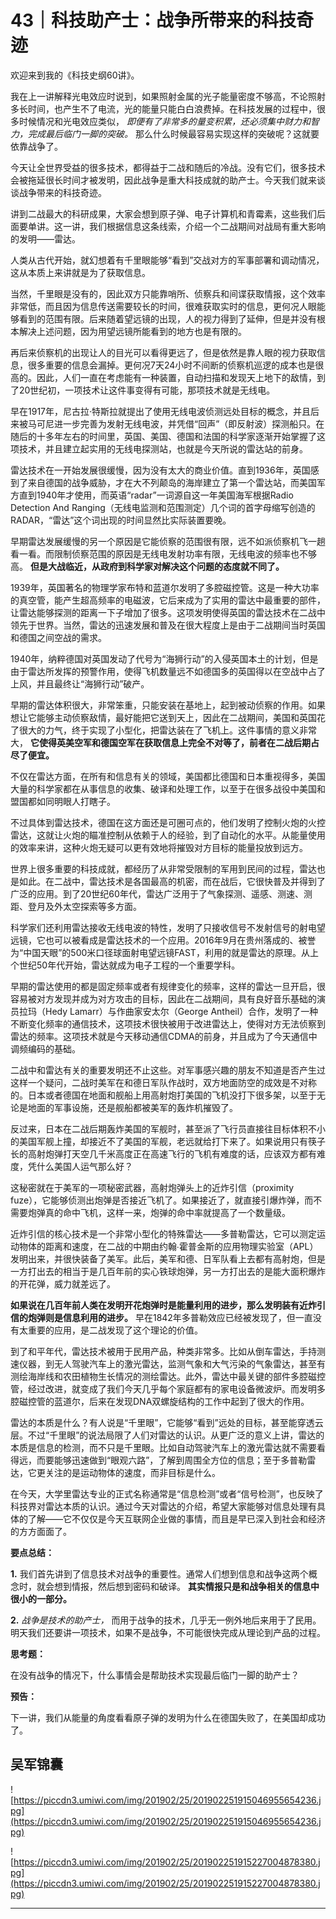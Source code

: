 # 43｜科技助产士：战争所带来的科技奇迹

欢迎来到我的《科技史纲60讲》。

我在上一讲解释光电效应时说到，如果照射金属的光子能量密度不够高，不论照射多长时间，也产生不了电流，光的能量只能白白浪费掉。在科技发展的过程中，很多时候情况和光电效应类似， *即便有了非常多的量变积累，还必须集中财力和智力，完成最后临门一脚的突破。* 那么什么时候最容易实现这样的突破呢？这就要依靠战争了。

今天让全世界受益的很多技术，都得益于二战和随后的冷战。没有它们，很多技术会被拖延很长时间才被发明，因此战争是重大科技成就的助产士。今天我们就来谈谈战争带来的科技奇迹。

讲到二战最大的科研成果，大家会想到原子弹、电子计算机和青霉素，这些我们后面要单讲。这一讲，我们根据信息这条线索，介绍一个二战期间对战局有重大影响的发明——雷达。

人类从古代开始，就幻想着有千里眼能够“看到”交战对方的军事部署和调动情况，这从本质上来讲就是为了获取信息。

当然，千里眼是没有的，因此双方只能靠哨所、侦察兵和间谍获取情报，这个效率非常低，而且因为信息传送需要较长的时间，很难获取实时的信息，更何况人眼能够看到的范围有限。后来随着望远镜的出现，人的视力得到了延伸，但是并没有根本解决上述问题，因为用望远镜所能看到的地方也是有限的。

再后来侦察机的出现让人的目光可以看得更远了，但是依然是靠人眼的视力获取信息，很多重要的信息会漏掉。更何况7天24小时不间断的侦察机巡逻的成本也是很高的。因此，人们一直在考虑能有一种装置，自动扫描和发现天上地下的敌情，到了20世纪初，一项技术让这件事变得有可能，那项技术就是无线电。

早在1917年，尼古拉·特斯拉就提出了使用无线电波侦测远处目标的概念，并且后来被马可尼进一步完善为发射无线电波，并凭借“回声”（即反射波）探测船只。在随后的十多年左右的时间里，英国、美国、德国和法国的科学家逐渐开始掌握了这项技术，并且建立起实用的无线电探测站，也就是今天所说的雷达站的前身。

雷达技术在一开始发展很缓慢，因为没有太大的商业价值。直到1936年，英国感到了来自德国的战争威胁，才在大不列颠岛的海岸建立了第一个雷达站，而美国军方直到1940年才使用，而英语“radar”一词源自这一年美国海军根据Radio Detection And Ranging（无线电监测和范围测定）几个词的首字母缩写创造的RADAR，“雷达”这个词出现的时间显然比实际装置要晚。

早期雷达发展缓慢的另一个原因是它能侦察的范围很有限，远不如派侦察机飞一趟看一看。而限制侦察范围的原因是无线电发射功率有限，无线电波的频率也不够高。 **但是大战临近，从政府到科学家对解决这个问题的态度就不同了。**

1939年，英国著名的物理学家布特和蓝道尔发明了多腔磁控管。这是一种大功率的真空管，能产生超高频率的电磁波，它后来成为了实用的雷达中最重要的部件，让雷达能够探测的距离一下子增加了很多。这项发明使得英国的雷达技术在二战中领先于世界。当然，雷达的迅速发展和普及在很大程度上是由于二战期间当时英国和德国之间空战的需求。

1940年，纳粹德国对英国发动了代号为“海狮行动”的入侵英国本土的计划，但是由于雷达所发挥的预警作用，使得飞机数量远不如德国多的英国得以在空战中占了上风，并且最终让“海狮行动”破产。

早期的雷达体积很大，非常笨重，只能安装在基地上，起到被动侦察的作用。如果想让它能够主动侦察敌情，最好能把它送到天上，因此在二战期间，美国和英国花了很大的力气，终于实现了小型化，把雷达装在了飞机上。这件事情的意义非常大， **它使得英美空军和德国空军在获取信息上完全不对等了，前者在二战后期占尽了便宜。**

不仅在雷达方面，在所有和信息有关的领域，美国都比德国和日本重视得多，美国大量的科学家都在从事信息的收集、破译和处理工作，以至于在很多战役中美国和盟国都如同明眼人打瞎子。

不过具体到雷达技术，德国在这方面还是可圈可点的，他们发明了控制火炮的火控雷达，这就让火炮的瞄准控制从依赖于人的经验，到了自动化的水平。从能量使用的效率来讲，这种火炮无疑可以更有效地将摧毁对方目标的能量投放到远方。

世界上很多重要的科技成就，都经历了从非常受限制的军用到民间的过程，雷达也是如此。在二战中，雷达技术是各国最高的机密，而在战后，它很快普及并得到了广泛的应用。到了20世纪60年代，雷达广泛用于了气象探测、遥感、测速、测距、登月及外太空探索等多方面。

科学家们还利用雷达接收无线电波的特性，发明了只接收信号不发射信号的射电望远镜，它也可以被看成是雷达技术的一个应用。2016年9月在贵州落成的、被誉为“中国天眼”的500米口径球面射电望远镜FAST，利用的就是雷达的原理。从上个世纪50年代开始，雷达就成为电子工程的一个重要学科。

早期的雷达使用的都是固定频率或者有规律变化的频率，这样的雷达一旦开启，很容易被对方发现并成为对方攻击的目标，因此在二战期间，具有良好音乐基础的演员拉玛（Hedy Lamarr）与作曲家安太尔（George Antheil）合作，发明了一种不断变化频率的通信技术，这项技术很快被用于改进雷达上，使得对方无法侦察到雷达的频率。这项技术就是今天移动通信CDMA的前身，并且成为了今天通信中调频编码的基础。

二战中和雷达有关的重要发明还不止这些。对军事感兴趣的朋友不知道是否产生过这样一个疑问，二战时美军在和德日军队作战时，双方地面防空的成效是不对称的。日本或者德国在地面和舰船上用高射炮打美国的飞机没打下很多架，以至于无论是地面的军事设施，还是舰船都被美军的轰炸机摧毁了。

反过来，日本在二战后期轰炸美国的军舰时，甚至派了飞行员直接往目标体积不小的美国军舰上撞，却接近不了美国的军舰，老远就给打下来了。如果说用只有筷子长的高射炮弹打天空几千米高度正在高速飞行的飞机有难度的话，应该双方都有难度，凭什么美国人运气那么好？

这秘密就在于美军的一项秘密武器，高射炮弹头上的近炸引信（proximity fuze），它能够侦测出炮弹是否接近飞机了。如果接近了，就直接引爆炸弹，而不需要炮弹真的命中飞机，这样一来，炮弹的命中率就提高了一个数量级。

近炸引信的核心技术是一个非常小型化的特殊雷达——多普勒雷达，它可以测定运动物体的距离和速度，在二战的中期由约翰∙霍普金斯的应用物理实验室（APL）发明出来，并很快装备了美军。此后，美军和德、日军队看上去都有高射炮，但是一方打出去的相当于是几百年前的实心铁球炮弹，另一方打出去的是能大面积爆炸的开花弹，威力就差远了。

 **如果说在几百年前人类在发明开花炮弹时是能量利用的进步，那么发明装有近炸引信的炮弹则是信息利用的进步。** 早在1842年多普勒效应已经被发现了，但一直没有太重要的应用，是二战发现了这个理论的价值。

到了和平年代，雷达技术被用于民用产品，种类非常多。比如从倒车雷达，手持测速仪器，到无人驾驶汽车上的激光雷达，监测气象和大气污染的气象雷达，甚至有测绘海岸线和农田植物生长情况的测绘雷达。此外，雷达中最关键的部件多腔磁控管，经过改进，就变成了我们今天几乎每个家庭都有的家电设备微波炉。而发明多腔磁控管的蓝道尔，后来在发现DNA双螺旋结构的工作中起到了很大的作用。

雷达的本质是什么？有人说是“千里眼”，它能够“看到”远处的目标，甚至能穿透云层。不过“千里眼”的说法局限了人们对雷达的认识。从更广泛的意义上讲，雷达的本质是信息的检测，而不只是千里眼。比如自动驾驶汽车上的激光雷达就不需要看得远，而要能够迅速做到“眼观六路”，了解到周围全方位的信息；至于多普勒雷达，它更关注的是运动物体的速度，而非目标是什么。

在今天，大学里雷达专业的正式名称通常是“信息检测”或者“信号检测”，也反映了科技界对雷达本质的认识。通过今天对雷达的介绍，希望大家能够对信息处理有具体的了解——它不仅仅是今天互联网企业做的事情，而且是早已深入到社会和经济的方方面面了。

 **要点总结：**

 **1.** 我们首先讲到了信息技术对战争的重要性。通常人们想到信息和战争这两个概念时，就会想到情报，然后想到密码和破译。 **其实情报只是和战争相关的信息中很小的一部分。**

 **2.**  *战争是技术的助产士，* 而用于战争的技术，几乎无一例外地后来用于了民用。明天我们还要讲一项技术，如果不是战争，不可能很快完成从理论到产品的过程。

 **思考题：**

在没有战争的情况下，什么事情会是帮助技术实现最后临门一脚的助产士？

 **预告：**

下一讲，我们从能量的角度看看原子弹的发明为什么在德国失败了，在美国却成功了。

## 吴军锦囊

![https://piccdn3.umiwi.com/img/201902/25/201902251915046955654236.jpg](https://piccdn3.umiwi.com/img/201902/25/201902251915046955654236.jpg)

![https://piccdn3.umiwi.com/img/201902/25/201902251915227004878380.jpg](https://piccdn3.umiwi.com/img/201902/25/201902251915227004878380.jpg)

---
